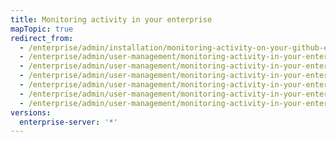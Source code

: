 ```yaml
---
title: Monitoring activity in your enterprise
mapTopic: true
redirect_from:
  - /enterprise/admin/installation/monitoring-activity-on-your-github-enterprise-server-instance
  - /enterprise/admin/user-management/monitoring-activity-in-your-enterprise
  - /enterprise/admin/user-management/monitoring-activity-in-your-enterprise
  - /enterprise/admin/user-management/monitoring-activity-in-your-enterprise
  - /enterprise/admin/user-management/monitoring-activity-in-your-enterprise
  - /enterprise/admin/user-management/monitoring-activity-in-your-enterprise
  - /enterprise/admin/user-management/monitoring-activity-in-your-enterprise
versions:
  enterprise-server: '*'
---
```


